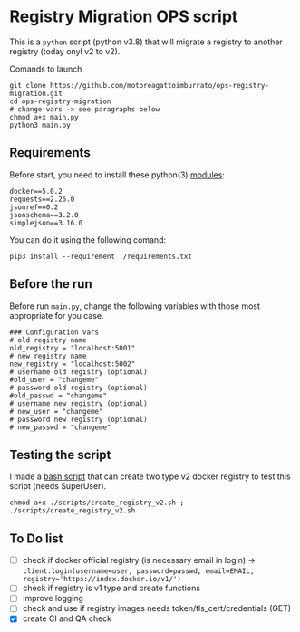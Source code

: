 # Registry Migration OPS script

This is a `python` script (python v3.8) that will migrate a registry to another registry (today onyl v2 to v2).

Comands to launch

```
git clone https://github.com/motoreagattoimburrato/ops-registry-migration.git
cd ops-registry-migration
# change vars -> see paragraphs below
chmod a+x main.py
python3 main.py
```

## Requirements

Before start, you need to install these python(3) [modules](./requirements.txt):

```
docker==5.0.2
requests==2.26.0
jsonref==0.2
jsonschema==3.2.0
simplejson==3.16.0
```

You can do it using the following comand:

```
pip3 install --requirement ./requirements.txt
```

## Before the run

Before run `main.py`, change the following variables with those most appropriate for you case.

```
### Configuration vars
# old registry name
old_registry = "localhost:5001"
# new registry name
new_registry = "localhost:5002"
# username old registry (optional)
#old_user = "changeme"
# password old registry (optional)
#old_passwd = "changeme"
# username new registry (optional)
# new_user = "changeme"
# password new registry (optional)
# new_passwd = "changeme"
```

## Testing the script

I made a [bash script](./scripts/create_registry_v2.sh) that can create two type v2 docker registry to test this script (needs SuperUser).

```
chmod a+x ./scripts/create_registry_v2.sh ; ./scripts/create_registry_v2.sh
```

## To Do list

- [ ] check if docker official registry (is necessary email in login) -> `client.login(username=user, password=passwd, email=EMAIL, registry='https://index.docker.io/v1/')`
- [ ] check if registry is v1 type and create functions
- [ ] improve logging
- [ ] check and use if registry images needs token/tls_cert/credentials (GET)
- [x] create CI and QA check
